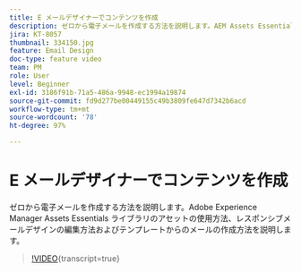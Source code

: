 ```yaml
---
title: E メールデザイナーでコンテンツを作成
description: ゼロから電子メールを作成する方法を説明します。AEM Assets Essentials ライブラリのアセットの使用方法、レスポンシブメールデザインの編集方法、テンプレートからのメールの作成方法について、Journey Optimizer サポートビデオで説明します。
jira: KT-8057
thumbnail: 334150.jpg
feature: Email Design
doc-type: feature video
team: PM
role: User
level: Beginner
exl-id: 3186f91b-71a5-486a-9948-ec1994a19874
source-git-commit: fd9d277be00449155c49b3809fe647d7342b6acd
workflow-type: tm+mt
source-wordcount: '78'
ht-degree: 97%

---
```


# E メールデザイナーでコンテンツを作成

ゼロから電子メールを作成する方法を説明します。Adobe Experience Manager Assets Essentials ライブラリのアセットの使用方法、レスポンシブメールデザインの編集方法およびテンプレートからのメールの作成方法を説明します。

>[!VIDEO](https://video.tv.adobe.com/v/334150?quality=12&learn=on){transcript=true}

